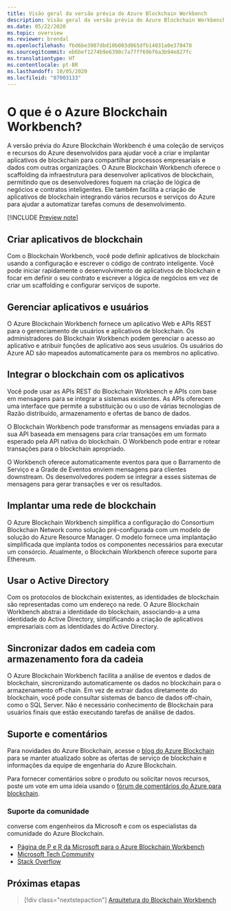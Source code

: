 ```yaml
---
title: Visão geral da versão prévia do Azure Blockchain Workbench
description: Visão geral da versão prévia do Azure Blockchain Workbench e seus recursos.
ms.date: 05/22/2020
ms.topic: overview
ms.reviewer: brendal
ms.openlocfilehash: fbd6be3907dbd10b003d065dfb14031a0e378478
ms.sourcegitcommit: eb6bef1274b9e6390c7a77ff69bf6a3b94e827fc
ms.translationtype: HT
ms.contentlocale: pt-BR
ms.lasthandoff: 10/05/2020
ms.locfileid: "87003133"
---
```

# <a name="what-is-azure-blockchain-workbench"></a>O que é o Azure Blockchain Workbench?

A versão prévia do Azure Blockchain Workbench é uma coleção de serviços e recursos do Azure desenvolvidos para ajudar você a criar e implantar aplicativos de blockchain para compartilhar processos empresariais e dados com outras organizações. O Azure Blockchain Workbench oferece o scaffolding da infraestrutura para desenvolver aplicativos de blockchain, permitindo que os desenvolvedores foquem na criação de lógica de negócios e contratos inteligentes. Ele também facilita a criação de aplicativos de blockchain integrando vários recursos e serviços do Azure para ajudar a automatizar tarefas comuns de desenvolvimento.

[!INCLUDE [Preview note](./includes/preview.md)]

## <a name="create-blockchain-applications"></a>Criar aplicativos de blockchain

Com o Blockchain Workbench, você pode definir aplicativos de blockchain usando a configuração e escrever o código de contrato inteligente. Você pode iniciar rapidamente o desenvolvimento de aplicativos de blockchain e focar em definir o seu contrato e escrever a lógica de negócios em vez de criar um scaffolding e configurar serviços de suporte.

## <a name="manage-applications-and-users"></a>Gerenciar aplicativos e usuários

O Azure Blockchain Workbench fornece um aplicativo Web e APIs REST para o gerenciamento de usuários e aplicativos de blockchain. Os administradores do Blockchain Workbench podem gerenciar o acesso ao aplicativo e atribuir funções de aplicativo aos seus usuários. Os usuários do Azure AD são mapeados automaticamente para os membros no aplicativo.

## <a name="integrate-blockchain-with-applications"></a>Integrar o blockchain com os aplicativos

Você pode usar as APIs REST do Blockchain Workbench e APIs com base em mensagens para se integrar a sistemas existentes. As APIs oferecem uma interface que permite a substituição ou o uso de várias tecnologias de Razão distribuído, armazenamento e ofertas de banco de dados.

O Blockchain Workbench pode transformar as mensagens enviadas para a sua API baseada em mensagens para criar transações em um formato esperado pela API nativa do blockchain.  O Workbench pode entrar e rotear transações para o blockchain apropriado. 

O Workbench oferece automaticamente eventos para que o Barramento de Serviço e a Grade de Eventos enviem mensagens para clientes downstream. Os desenvolvedores podem se integrar a esses sistemas de mensagens para gerar transações e ver os resultados.

## <a name="deploy-a-blockchain-network"></a>Implantar uma rede de blockchain

O Azure Blockchain Workbench simplifica a configuração do Consortium Blockchain Network como solução pré-configurada com um modelo de solução do Azure Resource Manager. O modelo fornece uma implantação simplificada que implanta todos os componentes necessários para executar um consórcio. Atualmente, o Blockchain Workbench oferece suporte para Ethereum.

## <a name="use-active-directory"></a>Usar o Active Directory

Com os protocolos de blockchain existentes, as identidades de blockchain são representadas como um endereço na rede. O Azure Blockchain Workbench abstrai a identidade do blockchain, associando-a a uma identidade do Active Directory, simplificando a criação de aplicativos empresariais com as identidades do Active Directory.

## <a name="synchronize-on-chain-data-with-off-chain-storage"></a>Sincronizar dados em cadeia com armazenamento fora da cadeia

O Azure Blockchain Workbench facilita a análise de eventos e dados de blockchain, sincronizando automaticamente os dados no blockchain para o armazenamento off-chain. Em vez de extrair dados diretamente do blockchain, você pode consultar sistemas de banco de dados off-chain, como o SQL Server. Não é necessário conhecimento de Blockchain para usuários finais que estão executando tarefas de análise de dados.

## <a name="support-and-feedback"></a>Suporte e comentários

Para novidades do Azure Blockchain, acesse o [blog do Azure Blockchain](https://azure.microsoft.com/blog/topics/blockchain/) para se manter atualizado sobre as ofertas de serviço de blockchain e informações da equipe de engenharia do Azure Blockchain.

Para fornecer comentários sobre o produto ou solicitar novos recursos, poste um vote em uma ideia usando o [fórum de comentários do Azure para blockchain](https://aka.ms/blockchainuservoice).

### <a name="community-support"></a>Suporte da comunidade

converse com engenheiros da Microsoft e com os especialistas da comunidade do Azure Blockchain.

* [Página de P e R da Microsoft para o Azure Blockchain Workbench](/answers/topics/azure-blockchain-workbench.html)
* [Microsoft Tech Community](https://techcommunity.microsoft.com/t5/Blockchain/bd-p/AzureBlockchain)
* [Stack Overflow](https://stackoverflow.com/questions/tagged/azure-blockchain-workbench)

## <a name="next-steps"></a>Próximas etapas

> [!div class="nextstepaction"]
> [Arquitetura do Blockchain Workbench](architecture.md)
